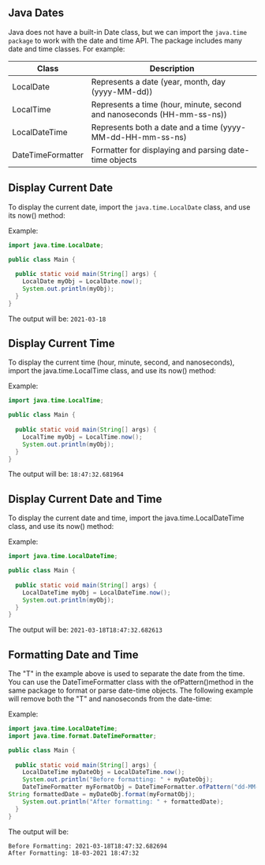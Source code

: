 ## Java Dates

Java does not have a built-in Date class, but we can import the ```java.time package``` to work with the date and time API. The package includes many date and time classes. For example:

| Class | Description |
|---|---|
| LocalDate | Represents a date (year, month, day (yyyy-MM-dd)) |
| LocalTime | Represents a time (hour, minute, second and nanoseconds (HH-mm-ss-ns)) |
| LocalDateTime | Represents both a date and a time (yyyy-MM-dd-HH-mm-ss-ns) |
| DateTimeFormatter	| Formatter for displaying and parsing date-time objects |


## Display Current Date

To display the current date, import the ```java.time.LocalDate``` class, and use its now() method:

Example:

```java
import java.time.LocalDate;

public class Main {
  
  public static void main(String[] args) {
    LocalDate myObj = LocalDate.now();
    System.out.println(myObj);
  }
}
```

The output will be:
```2021-03-18```


## Display Current Time

To display the current time (hour, minute, second, and nanoseconds), import the java.time.LocalTime class, and use its now() method:

Example:

```java
import java.time.LocalTime;

public class Main {
  
  public static void main(String[] args) {
    LocalTime myObj = LocalTime.now();
    System.out.println(myObj);
  }
}
```

The output will be:
```18:47:32.681964```

## Display Current Date and Time

To display the current date and time, import the java.time.LocalDateTime class, and use its now() method:

Example:
```java
import java.time.LocalDateTime;

public class Main {
  
  public static void main(String[] args) {
    LocalDateTime myObj = LocalDateTime.now();
    System.out.println(myObj);
  }
}
```

The output will be:
```2021-03-18T18:47:32.682613```


## Formatting Date and Time

The "T" in the example above is used to separate the date from the time. You can use the DateTimeFormatter class with the ofPattern()method in the same package to format or parse date-time objects. The following example will remove both the "T" and nanoseconds from the date-time:

Example:
```java
import java.time.LocalDateTime;
import java.time.format.DateTimeFormatter;

public class Main {
  
  public static void main(String[] args) {
    LocalDateTime myDateObj = LocalDateTime.now();
    System.out.println("Before formatting: " + myDateObj);
    DateTimeFormatter myFormatObj = DateTimeFormatter.ofPattern("dd-MM-yyyy HH:mm:ss");
String formattedDate = myDateObj.format(myFormatObj);
    System.out.println("After formatting: " + formattedDate);
  }
}
```

The output will be:
```
Before Formatting: 2021-03-18T18:47:32.682694 
After Formatting: 18-03-2021 18:47:32
````